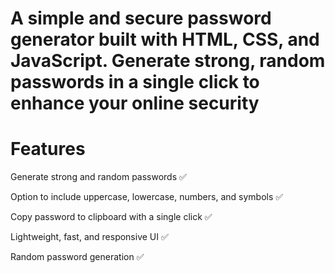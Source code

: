 # A simple and secure password generator built with HTML, CSS, and JavaScript. Generate strong, random passwords in a single click to enhance your online security

# Features

Generate strong and random passwords ✅

Option to include uppercase, lowercase, numbers, and symbols ✅

Copy password to clipboard with a single click ✅

Lightweight, fast, and responsive UI ✅

Random password generation	✅
